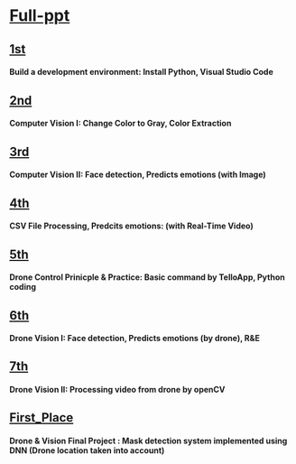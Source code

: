 # [Full-ppt](https://docs.google.com/presentation/d/1FInsqDT4BQ_wmYilo-5zqx6GbCxxW_vO/)

## [1st](https://drive.google.com/file/d/1X2s6yfhRlzew_BCPnS1KHJV5B65b5tre/view?usp=sharing)
#### Build a development environment: Install Python, Visual Studio Code
## [2nd](https://drive.google.com/file/d/1FISqUFehtXyb8wX1pJnez8y6spS317Vc/view?usp=sharing)
#### Computer Vision I: Change Color to Gray, Color Extraction
## [3rd](https://drive.google.com/file/d/1y5R4fXLuBcR7qS9io8MIdi4oGzSE8nk4/view?usp=sharing)
#### Computer Vision II: Face detection, Predicts emotions (with Image)
## [4th](https://drive.google.com/file/d/1Qn1pCFVR2aORDhWbuA97IDnTW3SfhH70/view?usp=sharing)
#### CSV File Processing, Predcits emotions: (with Real-Time Video)
## [5th](https://drive.google.com/file/d/1inUcBnwg2l9jZZqt4ETMqzlCEmrl8pzq/view?usp=sharing)
#### Drone Control Prinicple & Practice: Basic command by TelloApp, Python coding
## [6th](https://drive.google.com/file/d/1-w-09L4a9FCOFM5SMDlOyP1qpFUwhX23/view?usp=sharing)
#### Drone Vision I: Face detection, Predicts emotions (by drone), R&E
## [7th](https://drive.google.com/file/d/1HCAEVmCEMS157_NbU7gTvw1al0uSNDvA/view?usp=sharing)
#### Drone Vision II: Processing video from drone  by openCV 
## [First_Place](https://github.com/lawkelvin33/KUGifted/tree/master/ComputerVisionDrone/First_Place)
#### Drone & Vision Final Project : Mask detection system implemented using DNN (Drone location taken into account)
